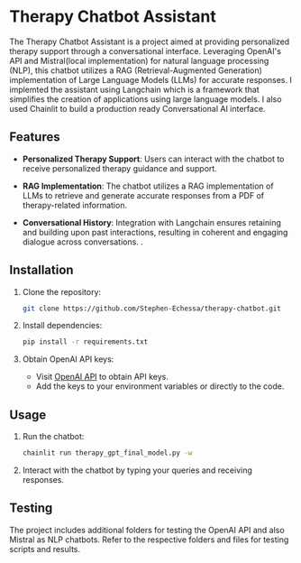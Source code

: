# Therapy Chatbot Assistant

The Therapy Chatbot Assistant is a project aimed at providing personalized therapy support through a conversational interface. Leveraging OpenAI's API and Mistral(local implementation) for natural language processing (NLP), this chatbot utilizes a RAG (Retrieval-Augmented Generation) implementation of Large Language Models (LLMs) for accurate responses.
I implemted the assistant using Langchain which is a framework that simplifies the creation of applications using large language models.
I also used Chainlit to build a production ready Conversational AI interface.

## Features

- **Personalized Therapy Support**: Users can interact with the chatbot to receive personalized therapy guidance and support.
  
- **RAG Implementation**: The chatbot utilizes a RAG implementation of LLMs to retrieve and generate accurate responses from a PDF of therapy-related information.

- **Conversational History**: Integration with Langchain ensures retaining and building upon past interactions, resulting in coherent and engaging dialogue across conversations.
.

## Installation

1. Clone the repository:
    ```bash
    git clone https://github.com/Stephen-Echessa/therapy-chatbot.git
    ```

2. Install dependencies:
    ```bash
    pip install -r requirements.txt
    ```

3. Obtain OpenAI API keys:
    - Visit [OpenAI API](https://openai.com/api/) to obtain API keys.
    - Add the keys to your environment variables or directly to the code.

## Usage

1. Run the chatbot:
    ```bash
    chainlit run therapy_gpt_final_model.py -w
    ```

2. Interact with the chatbot by typing your queries and receiving responses.

## Testing

The project includes additional folders for testing the OpenAI API and also Mistral as NLP chatbots. Refer to the respective folders and files for testing scripts and results.
